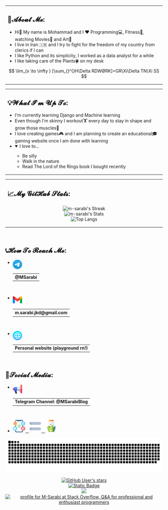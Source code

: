 <table>
<tr><td width="1920">
    
## 🤵𝓐𝓫𝓸𝓾𝓽 𝓜𝓮:

- Hi👋 My name is Mohammad and I ❤️ Programming💻, Fitness🏃, watching Movies🎥 and Art🎨
- I live in Iran 🇮🇷 and I try to fight for the freedom of my country from clerics if I can
- I like Python and its simplicity, I worked as a data analyst for a while
- I like taking care of the Plants🍀 on my desk

$$ \lim_{x \to \infty } [\sum_{}^{}H\Delta RDWØRK]=GR\Xi\Delta TN\Xi SS $$

</td></tr>
</table>

<div align="center">
<table>
<tr>
<td width="1920">

## 💡𝓦𝓱𝓪𝓽 𝓘'𝓶 𝓤𝓹 𝓣𝓸:

- I'm currently learning Django and Machine learning
- Even though I'm skinny I workout🏋️ every day to stay in shape and grow those muscles💪
- I love creating games🎮 and I am planning to create an educational🎓 gaming website once I am done with learning
- <details open><summary>I love to...</summary>
    <ul>
    <li>Be silly</li>
    <li>Walk in the nature</li>
    <li>Read The Lord of the Rings book I bought recently</li>
    </ul>
</details>

</td>
</tr>
</table>
</div>

<table><tr><td width="1920">
    
## 📈𝓜𝔂 𝓖𝓲𝓽𝓗𝓾𝓫 𝓢𝓽𝓪𝓽𝓼:

<div align="center">
    
![m-sarabi's Streak](https://github-readme-streak-stats.herokuapp.com/?user=m-sarabi&theme=midnight-purple&hide_border=true&border_radius=40&ring=AC07EE&fire=f35806&currStreakNum=D3D3D3&sideNums=D3D3D3&currStreakLabel=7A7ADB&sideLabels=7A7ADB&background=0,130F40,000000&card_width=500)
<br>
![m-sarabi's Stats](https://github-readme-stats-ms.vercel.app/api?username=m-sarabi&theme=midnight-purple&hide_border=true&border_radius=40&show_icons=true&include_all_commits=true&count_private=true&rank_icon=percentile&line_height=20&title_color=7A7ADB&icon_color=AC07EE&text_color=D3D3D3&ring_color=AC07EE&bg_color=0,000000,130F40&card_width=500)
<br>
![Top Langs](https://github-readme-stats-ms.vercel.app/api/top-langs/?username=m-sarabi&layout=compact&theme=midnight-purple&hide_border=true&border_radius=40&title_color=7A7ADB&icon_color=AC07EE&text_color=D3D3D3&ring_color=AC07EE&bg_color=0,130F40,000000&card_width=500)
</div>
</td></tr></table>
<br>
<footer>

## 📞𝓗𝓸𝔀 𝓣𝓸 𝓡𝓮𝓪𝓬𝓱 𝓜𝓮:

- [<img src="https://github.com/m-sarabi/m-sarabi/blob/main/Media/telegram.png" width="30" align="left"><table align="left"><tr><td><b>@MSarabi</b></td></tr></table>](https://t.me/MSarabi)

<hr>&nbsp;

- [<img src="https://github.com/m-sarabi/m-sarabi/blob/main/Media/gmail.png" width="30" align="left"><table align="left"><tr><td><b>m.sarabi.jkd@gmail.com</b></td></tr></table>](mailto:m.sarabi.jkd@gmail.com)

<hr>&nbsp;

- [<img src="https://github.com/m-sarabi/m-sarabi/blob/main/Media/web.png" width="30" align="left"><table align="left"><tr><td><b>Personal website (playground rn!)</b></td></tr></table>](https://m-sarabi.ir/)

<hr>&nbsp;

## 📱𝓢𝓸𝓬𝓲𝓪𝓵 𝓜𝓮𝓭𝓲𝓪:

- [<img src="https://github.com/m-sarabi/m-sarabi/blob/main/Media/loudspeaker2.png" width="30" align="left"><table align="left"><tr><td><b>Telegram Channel: @MSarabiBlog</b></td></tr></table>](https://t.me/MSarabiBlog)

<hr>&nbsp;

- [<img src="https://github.com/m-sarabi/m-sarabi/blob/main/Media/social-media2.png" width="40">&nbsp;&nbsp;&nbsp;<img src="https://github.com/m-sarabi/m-sarabi/blob/main/Media/equal2.png" width="40">&nbsp;&nbsp;&nbsp;<img src="https://github.com/m-sarabi/m-sarabi/blob/main/Media/poison.png" width="40">](https://www.youtube.com/watch?v=bCeWncuIfoc)

![snake gif](https://github.com/m-sarabi/m-sarabi/blob/output/github-contribution-grid-snake-dark.svg)
<div align="center">

<a href="https://github.com/m-sarabi"><img alt="GitHub User's stars" src="https://img.shields.io/github/stars/m-sarabi?style=plastic&logo=apachespark&logoColor=gold&labelColor=%23222222"></a><br>
<a href="https://t.me/MSarabi"><img alt="Static Badge" src="https://img.shields.io/badge/-MSarabi-blue?style=plastic&logo=telegram&labelColor=cyan"></a><br>
[![](https://visitcount.itsvg.in/api?id=m-sarabi&label=Profile%20Views&color=6&icon=5&pretty=true)](https://visitcount.itsvg.in)<br>
<a href="https://stackoverflow.com/users/6229615/m-sarabi"><img src="https://stackoverflow.com/users/flair/6229615.png?theme=dark" width="208" height="58" alt="profile for M-Sarabi at Stack Overflow, Q&amp;A for professional and enthusiast programmers" title="profile for M-Sarabi at Stack Overflow, Q&amp;A for professional and enthusiast programmers"></a>


</div>
</footer>
